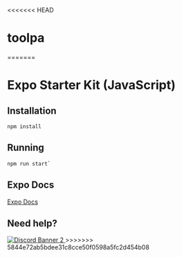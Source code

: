 <<<<<<< HEAD
# toolpa
=======
# Expo Starter Kit (JavaScript)

## Installation

```shell
npm install
```

## Running

```shell
npm run start`
```

## Expo Docs

[Expo Docs](https://docs.expo.dev/)

## Need help?

<a href="https://discord.gg/H3ksm5NhzT">
   <img src="https://discordapp.com/api/guilds/774471080713781259/widget.png?style=banner2" alt="Discord Banner 2"/>
</a>
>>>>>>> 5844e72ab5bdee31c8cce50f0598a5fc2d454b08
